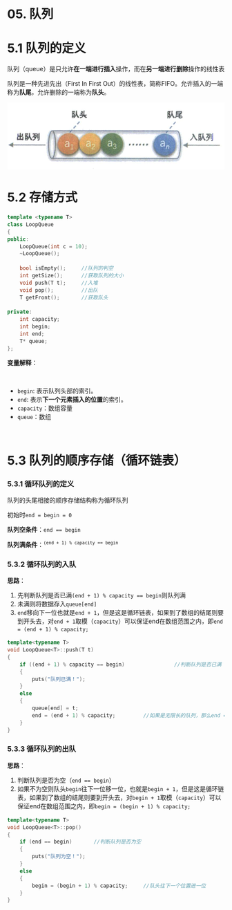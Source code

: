 # 05. 队列

# 5.1 队列的定义

队列（queue）是只允许**在一端进行插入**操作，而在**另一端进行删除**操作的线性表

队列是一种先进先出（First In First Out）的线性表，简称FIFO。允许插入的一端称为**队尾**，允许删除的一端称为**队头**。

​![image](https://raw.githubusercontent.com/ogas-zsbd/myImageHost/master/20240609225303.png)​

# 5.2 存储方式

```cpp
template <typename T>
class LoopQueue
{
public:
    LoopQueue(int c = 10);
    ~LoopQueue();

    bool isEmpty();     //队列的判空
    int getSize();      //获取队列的大小
    void push(T t);     //入堆
    void pop();         //出队
    T getFront();       //获取队头

private:
    int capacity;
    int begin;
    int end;
    T* queue;
};
```

**变量解释**：

‍

* ​`begin`​: 表示队列头部的索引。
* ​`end`​: 表示**下一个元素插入的位置**的索引。
* `capacity`​：数组容量​
* `queue`​：数组

‍

# 5.3 队列的顺序存储（循环链表）

### 5.3.1 循环队列的定义

队列的头尾相接的顺序存储结构称为循环队列

初始时`end = begin = 0`​

**队列空条件**：`end == begin`​

**队列满条件**：<sup>​`(end + 1) % capacity == begin`​</sup>​

### 5.3.2 循环队列的入队

**思路**：

1. 先判断队列是否已满`(end + 1) % capacity == begin`​则队列满
2. 未满则将数据存入`queue[end]`​
3. ​`end`​移向下一位也就是`end + 1`​，但是这是循环链表，如果到了数组的结尾则要到开头去，对`end + 1`​取模（`capacity`​）可以保证end在数组范围之内，即`end = (end + 1) % capacity;`​

```cpp
template<typename T>
void LoopQueue<T>::push(T t)
{
    if ((end + 1) % capacity == begin)                //判断队列是否已满  end + 1 % capacity 是插入完这个元素之后，下一个要插的位置，因为是循环队列，所以要 % capacity来保证在数组范围之内
    {
        puts("队列已满！");
    }
    else
    {
        queue[end] = t;
        end = (end + 1) % capacity;         //如果是无限长的队列，那么end = end + 1，但是这是循环队列，要保证end在数组范围之内，所以要 % capacity
    }
}
```

### 5.3.3 循环队列的出队

**思路**：

1. 判断队列是否为空（`end == begin`​）
2. 如果不为空则队头`begin`​往下一位移一位，也就是`begin + 1`​，但是这是循环链表，如果到了数组的结尾则要到开头去，对`begin + 1`​取模（`capacity`​）可以保证end在数组范围之内，即`begin = (begin + 1) % capacity;`​

```cpp
template<typename T>
void LoopQueue<T>::pop()
{
    if (end == begin)       //判断队列是否为空
    {
        puts("队列为空！");
    }
    else 
    {
        begin = (begin + 1) % capacity;     //队头往下一个位置进一位
    }
}
```

‍
